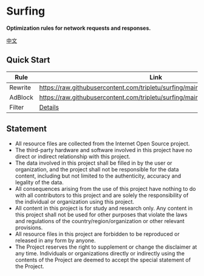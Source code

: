 # Surfing

**Optimization rules for network requests and responses.**

[中文](README_ZH.md)

## Quick Start

|Rule|Link|
|---|---|
|Rewrite|https://raw.githubusercontent.com/tripletu/surfing/main/rewrite/rewrite.conf|
|AdBlock|https://raw.githubusercontent.com/tripletu/surfing/main/adblock/advertising.conf|
|Filter|[Details](./filter/readme.md)|

## Statement

- All resource files are collected from the Internet Open Source project.
- The third-party hardware and software involved in this project have no direct or indirect relationship with this project.
- The data involved in this project shall be filled in by the user or organization, and the project shall not be responsible for the data content, including but not limited to the authenticity, accuracy and legality of the data. 
- All consequences arising from the use of this project have nothing to do with all contributors to this project and are solely the responsibility of the individual or organization using this project.
- All content in this project is for study and research only. Any content in this project shall not be used for other purposes that violate the laws and regulations of the country/region/organization or other relevant provisions.
- All resource files in this project are forbidden to be reproduced or released in any form by anyone.
- The Project reserves the right to supplement or change the disclaimer at any time. Individuals or organizations directly or indirectly using the contents of the Project are deemed to accept the special statement of the Project.

